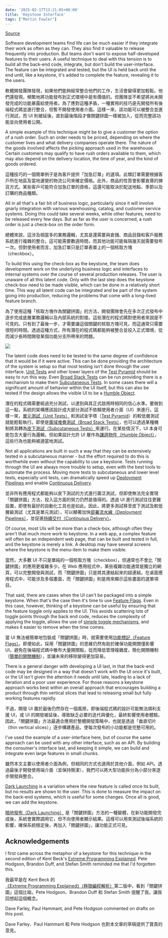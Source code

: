 ```yaml
---
date: '2025-02-17T13:21:05+08:00'
title: 'Keystone Interface'
tags: ["Martin Fowler"]
---
```


[Source](https://martinfowler.com/bliki/KeystoneInterface.html)

Software development teams find life can be much easier if they integrate their work as often as they can. They also find it valuable to release frequently into production. But teams don't want to expose half-developed features to their users. A useful technique to deal with this tension is to build all the back-end code, integrate, but don't build the user-interface. The feature can be integrated and tested, but the UI is held back until the end until, like a keystone, it's added to complete the feature, revealing it to the users.

軟體開發團隊發現，如果他們能夠經常整合他們的工作，生活會變得更加輕鬆。他們還發現，頻繁地將功能發布到正式環境中是有價值的。但團隊並不希望將尚未開發完成的功能暴露給使用者。為了應對這種矛盾，一種實用的技巧是先開發所有後端程式碼並進行整合，但暫不開發使用者介面。這樣一來，該功能可以被整合並進行測試，而 UI 則被延後，直到最後階段才像關鍵拼圖一樣被加入，從而完整該功能並向使用者公開。

A simple example of this technique might be to give a customer the option of a rush order. Such an order needs to be priced, depending on where the customer lives and what delivery companies operate there. The nature of the goods involved affects the picking approach used in the warehouse. Certain customers may qualify to have rush orders available to them, which may also depend on the delivery location, the time of year, and the kind of goods ordered.

這種技巧的一個簡單例子是為客戶提供「加急訂單」的選項。此類訂單需要根據客戶所在地區及當地運營的物流公司來確定價格。此外，商品的性質會影響倉庫的揀貨方式。某些客戶可能符合加急訂單的資格，這還可能取決於配送地點、季節以及訂購的商品種類。

All in all that's a fair bit of business logic, particularly since it will involve gnarly integration with various warehousing, catalog, and customer service systems. Doing this could take several weeks, while other features, need to be released every few days. But as far as the user is concerned, a rush order is just a check-box on the order form.

總體來說，這涉及相當多的業務邏輯，尤其是還需要與倉儲、商品目錄和客戶服務系統進行複雜的整合。這可能需要數週時間，而其他功能可能每隔幾天就需要發布一次。但對使用者而言，加急訂單只是訂單表單上的一個核取方塊（checkbox）。

To build this using the check-box as the keystone, the team does development work on the underlying business logic and interfaces to internal systems over the course of several production releases. The user is unaware of all this latent code. Only with the last step does the keystone check-box need to be made visible, which can be done in a relatively short time. This way all latent code can be integrated and be part of the system going into production, reducing the problems that come with a long-lived feature branch.

為了使用這種「核取方塊作為關鍵拼圖」的方法，開發團隊會先在多次正式發布中逐步完成底層業務邏輯以及內部系統的對接。這些潛在的程式碼對使用者來說是不可見的。只有到了最後一步，才需要讓這個關鍵的核取方塊可見，而這通常只需要很短的時間。透過這種方式，所有潛在的程式碼都能夠被整合並投入正式環境，從而減少長時間開發某個功能分支所帶來的問題。

![](https://martinfowler.com/bliki/images/keystone-interface/sketch.png)

The latent code does need to be tested to the same degree of confidence that it would be if it were active. This can be done providing the architecture of the system is setup so that most testing isn't done through the user interface. [Unit Tests](https://martinfowler.com/bliki/UnitTest.html) and other lower layers of the [Test Pyramid](https://martinfowler.com/bliki/TestPyramid.html) should be easy to run this way. Even [Broad Stack Tests](https://martinfowler.com/bliki/BroadStackTest.html) can be run providing there is a mechanism to make them [Subcutaneous Tests](https://martinfowler.com/bliki/SubcutaneousTest.html). In some cases there will a significant amount of behavior within the UI itself, but this can also be tested if the design allows the visible UI to be a [Humble Object](https://martinfowler.com/bliki/HumbleObject.html).

潛在的程式碼需要經過充分測試，以達到與其正式啟用時相同的信心水準。要做到這一點，系統的架構應該設計成大部分測試不依賴使用者介面（UI）來進行。這樣一來，[單元測試（Unit Tests）](https://martinfowler.com/bliki/UnitTest.html) 和測試金字塔（[Test Pyramid](https://martinfowler.com/bliki/TestPyramid.html)）的較低層測試就能輕鬆執行。即使是[廣域堆疊測試（Broad Stack Tests）](https://martinfowler.com/bliki/BroadStackTest.html)，也可以透過某種機制將其轉為[皮下測試（Subcutaneous Tests）](https://martinfowler.com/bliki/SubcutaneousTest.html)來運行。在某些情況下，UI 本身可能包含大量行為邏輯，但如果設計允許 UI 層作為[謙遜物件（Humble Object）](https://martinfowler.com/bliki/HumbleObject.html)，這些行為也能夠被適當地測試。

Not all applications are built in such a way that they can be extensively tested in a subcutaneous manner - but the effort required to do this is worthwhile even without the capability to use a keystone. Tests running through the UI are always more trouble to setup, even with the best tools to automate the process. Moving more tests to subcutaneous and lower level tests, especially unit tests, can dramatically speed up [Deployment Pipelines](https://martinfowler.com/bliki/DeploymentPipeline.html) and enable [Continuous Delivery](https://martinfowler.com/bliki/ContinuousDelivery.html).

並非所有應用程式都能夠以皮下測試的方式進行廣泛測試，但即使無法完全實現「關鍵拼圖」方法，投入這方面的努力仍然是值得的。透過 UI 進行測試往往更難設置，即使有最好的自動化工具也是如此。因此，將更多測試移至皮下測試及較低層級測試（尤其是單元測試），可以顯著加快[部署流水線（Deployment Pipelines）](https://martinfowler.com/bliki/DeploymentPipeline.html)，並促進[持續交付（Continuous Delivery）](https://martinfowler.com/bliki/ContinuousDelivery.html)。

Of course, most UIs will be more than a check-box, although often they aren't that much more work to keystone. In a web app, a complex feature will often be an independent web page, that can be built and tested in full, and the keystone is merely a link. A desktop may have several screens where the keystone is the menu-item to make them visible.

當然，大多數 UI 不只是單純的一個核取方塊（checkbox），但通常也不會比「關鍵拼圖」的應用更複雜多少。在 Web 應用程式中，某些複雜功能通常是獨立的網頁，可以完整開發與測試，而「關鍵拼圖」只是將其連結起來的超連結。在桌面應用程式中，可能涉及多個畫面，而「關鍵拼圖」則是用來顯示這些畫面的選單項目。

That said, there are cases when the UI can't be packaged into a simple keystone. When that's the case then it's time to use [Feature Flags](https://martinfowler.com/bliki/FeatureFlag.html). Even in this case, however, thinking of a keystone can be useful by ensuring that the feature toggle only applies to the UI. This avoids scattering lots of toggle points through the back end code, reduces the complexity of applying the toggle, allows the use of [simple toggle mechanisms](https://martinfowler.com/articles/feature-toggles.html#ImplementationTechniques), and makes it easier to remove when the time comes.

當 UI 無法被簡單地包裝成「關鍵拼圖」時，就需要使用[功能標記（Feature Flags）](https://martinfowler.com/bliki/FeatureFlag.html)。即便如此，採用「關鍵拼圖」的思維仍然有助於確保功能開關僅影響 UI，避免在後端程式碼中散布大量開關點，從而降低管理複雜度，簡化開關機制（[簡單的開關機制](https://martinfowler.com/articles/feature-toggles.html#ImplementationTechniques)），並讓未來的移除變得更加容易。

There is a general danger with developing a UI last, in that the back-end code may be designed in a way that doesn't work with the UI once it's built, or the UI isn't given the attention it needs until late, leading to a lack of iteration and a poor user experience. For those reasons a keystone approach works best within an overall approach that encourages building a product through thin vertical slices that lead to releasing small but fully working features rapidly.

不過，開發 UI 置於最後仍然存在一個風險，即後端程式碼的設計可能無法順利支援 UI，或 UI 的開發被延後，導致缺乏必要的迭代與優化，最終影響使用者體驗。因此，「關鍵拼圖」方法最適合應用於整體開發策略中，也就是透過「垂直切片（thin vertical slices）」逐步構建產品，使每次發布的小功能都是完整可用的。

I've used the example of a user-interface here, but of course the same approach can be used with any other interface, such as an API. By building the consumer's interface last, and keeping it simple, we can build and integrate even large features in small chunks.

雖然本文主要以使用者介面為例，但相同的方式也適用於其他介面，例如 API。透過最後才開發使用端介面（並保持簡潔），我們可以將大型功能拆分為小部分來逐步開發與整合。

[Dark Launching](https://martinfowler.com/bliki/DarkLaunching.html) is a variation where the new feature is called once its built, but no results are shown to the user. This is done to measure the impact on the back-end systems, which is useful for some changes. Once all is good, we can add the keystone.

[暗地發布（Dark Launching）](https://martinfowler.com/bliki/DarkLaunching.html) 是「關鍵拼圖」方法的一種變體，在新功能開發完成後，系統會實際調用它，但不向使用者顯示結果。這樣可以用來測試後端系統的影響，確保系統穩定後，再加入「關鍵拼圖」，讓功能正式可見。

## Acknowledgements

I first came across the metaphor of a keystone for this technique in the second edition of Kent Beck's [Extreme Programming Explained](https://www.amazon.com/gp/product/0321278658/ref=as_li_tl?ie=UTF8&camp=1789&creative=9325&creativeASIN=0321278658&linkCode=as2&tag=martinfowlerc-20). Pete Hodgson, Brandon Duff, and Stefan Smith reminded me that I'd forgotten this.

我最早是在 Kent Beck 的[《Extreme Programming Explained》（極限編程解析）](https://www.amazon.com/gp/product/0321278658/ref=as_li_tl?ie=UTF8&camp=1789&creative=9325&creativeASIN=0321278658&linkCode=as2&tag=martinfowlerc-20)第二版中，看到「關鍵拼圖」這個比喻。Pete Hodgson、Brandon Duff 和 Stefan Smith 提醒了我，讓我回想起這個概念。

Dave Farley, Paul Hammant, and Pete Hodgson commented on drafts on this post.

Dave Farley、Paul Hammant 和 Pete Hodgson 也對本文章的草稿提供了寶貴的意見。
